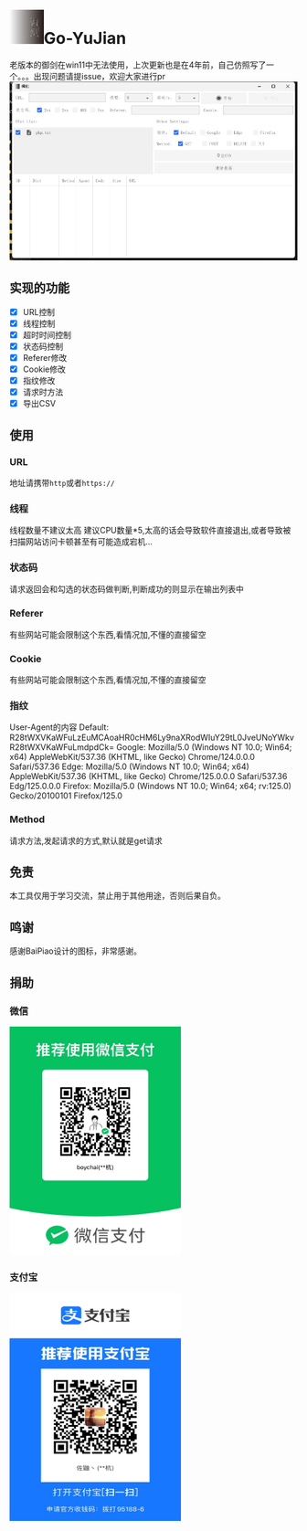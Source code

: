 # <a href="https://github.com/BoyChai/Go-YuJian"><img src="./static/icon.png" width="60" height="60" alt="CoralBot"></a>Go-YuJian

老版本的御剑在win11中无法使用，上次更新也是在4年前，自己仿照写了一个。。。出现问题请提issue，欢迎大家进行pr
![展示](static/image.png)

## 实现的功能

- [x] URL控制
- [x] 线程控制
- [x] 超时时间控制
- [x] 状态码控制
- [x] Referer修改
- [x] Cookie修改
- [x] 指纹修改
- [x] 请求时方法
- [x] 导出CSV

## 使用
### URL
地址请携带`http`或者`https://`

### 线程
线程数量不建议太高 建议CPU数量\*5,太高的话会导致软件直接退出,或者导致被扫描网站访问卡顿甚至有可能造成宕机...

### 状态码
请求返回会和勾选的状态码做判断,判断成功的则显示在输出列表中

### Referer
有些网站可能会限制这个东西,看情况加,不懂的直接留空

### Cookie
有些网站可能会限制这个东西,看情况加,不懂的直接留空

### 指纹
User-Agent的内容
Default: R28tWXVKaWFuLzEuMCAoaHR0cHM6Ly9naXRodWIuY29tL0JveUNoYWkvR28tWXVKaWFuLmdpdCk=
Google: Mozilla/5.0 (Windows NT 10.0; Win64; x64) AppleWebKit/537.36 (KHTML, like Gecko) Chrome/124.0.0.0 Safari/537.36
Edge: Mozilla/5.0 (Windows NT 10.0; Win64; x64) AppleWebKit/537.36 (KHTML, like Gecko) Chrome/125.0.0.0 Safari/537.36 Edg/125.0.0.0
Firefox: Mozilla/5.0 (Windows NT 10.0; Win64; x64; rv:125.0) Gecko/20100101 Firefox/125.0

### Method
请求方法,发起请求的方式,默认就是get请求

## 免责

本工具仅用于学习交流，禁止用于其他用途，否则后果自负。

## 鸣谢
感谢BaiPiao设计的图标，非常感谢。

## 捐助

### 微信

<img src="static/wx.jpg" alt="wx" width="300" height="400"/>


### 支付宝

<img src="static/zfb.jpg" alt="zfb" width="300" height="400"/>